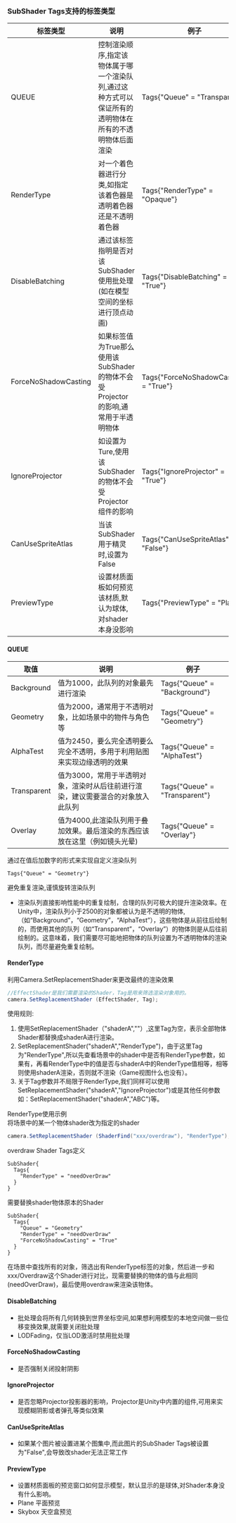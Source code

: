 ### SubShader Tags支持的标签类型
标签类型 | 说明 | 例子
------------ | -------------  | -------------
QUEUE | 控制渲染顺序,指定该物体属于哪一个渲染队列,通过这种方式可以保证所有的透明物体在所有的不透明物体后面渲染 | Tags{"Queue" = "Transparent"}
RenderType | 对一个着色器进行分类,如指定该着色器是透明着色器还是不透明着色器 | Tags{"RenderType" = "Opaque"}
DisableBatching | 通过该标签指明是否对该SubShader使用批处理(如在模型空间的坐标进行顶点动画) | Tags{"DisableBatching" = "True"}
ForceNoShadowCasting | 如果标签值为True那么使用该SubShader的物体不会受Projector的影响,通常用于半透明物体 | Tags{"ForceNoShadowCasting" = "True"}
IgnoreProjector | 如设置为Ture,使用该SubShader的物体不会受Projector组件的影响 | Tags{"IgnoreProjector" = "True"}
CanUseSpriteAtlas | 当该SubShader用于精灵时,设置为False | Tags{"CanUseSpriteAtlas" = "False"}
PreviewType | 设置材质面板如何预览该材质,默认为球体,对shader本身没影响 | Tags{"PreviewType" = "Plane"}



#### QUEUE
取值 | 说明 | 例子
------------ | -------------  | -------------
Background | 值为1000，此队列的对象最先进行渲染 | Tags{"Queue" = "Background"}
Geometry | 值为2000，通常用于不透明对象，比如场景中的物件与角色等 | Tags{"Queue" = "Geometry"}
AlphaTest | 值为2450，要么完全透明要么完全不透明，多用于利用贴图来实现边缘透明的效果 | Tags{"Queue" = "AlphaTest"}
Transparent | 值为3000，常用于半透明对象，渲染时从后往前进行渲染，建议需要混合的对象放入此队列 | Tags{"Queue" = "Transparent"}
Overlay | 值为4000,此渲染队列用于叠加效果。最后渲染的东西应该放在这里（例如镜头光晕) | Tags{"Queue" = "Overlay"}
通过在值后加数字的形式来实现自定义渲染队列
```CG
Tags{"Queue" = "Geometry"}
```
避免重复渲染,谨慎旋转渲染队列  
  - 渲染队列直接影响性能中的重复绘制，合理的队列可极大的提升渲染效率。在Unity中，渲染队列小于2500的对象都被认为是不透明的物体,（如“Background”，“Geometry”，“AlphaTest”），这些物体是从前往后绘制的，而使用其他的队列（如“Transparent”，“Overlay”）的物体则是从后往前绘制的。这意味着，我们需要尽可能地把物体的队列设置为不透明物体的渲染队列，而尽量避免重复绘制。


#### RenderType
利用Camera.SetReplacementShader来更改最终的渲染效果
```c#
//EffectShader是我们需要渲染的Shader，Tag是用来筛选渲染对象用的。
camera.SetReplacementShader (EffectShader, Tag);
```
使用规则:  
1. 使用SetReplacementShader（"shaderA",""）,这里Tag为空，表示全部物体Shader都替换成shaderA进行渲染。
2. SetReplacementShader("shaderA","RenderType")，由于这里Tag为"RenderType",所以先查看场景中的shader中是否有RenderType参数，如果有，再看RenderType中的值是否与shaderA中的RenderType值相等，相等则使用shaderA渲染，否则就不渲染（Game视图什么也没有）。
3. 关于Tag参数并不局限于RenderType,我们同样可以使用SetReplacementShader("shaderA","IgnoreProjector")或是其他任何参数如：SetReplacementShader("shaderA","ABC")等。

RenderType使用示例  
将场景中的某一个物体shader改为指定的shader  
```c#
camera.SetReplacementShader (ShaderFind("xxx/overdraw"), "RenderType");
```
overdraw Shader Tags定义
```CG
SubShader{
  Tags{
    "RenderType" = "needOverDraw"
  }
}
```
需要替换shader物体原本的Shader
```CG
SubShader{
  Tags{
    "Queue" = "Geometry"
    "RenderType" = "needOverDraw"
    "ForceNoShadowCasting" = "True"
  }
}
```
在场景中查找所有的对象，筛选出有RenderType标签的对象，然后进一步和xxx/Overdraw这个Shader进行对比，现需要替换的物体的值与此相同(needOverDraw)，最后使用overdraw来渲染该物体。



#### DisableBatching
  - 批处理会将所有几何转换到世界坐标空间,如果想利用模型的本地空间做一些位移变换效果,就需要关闭批处理
  - LODFading，仅当LOD激活时禁用批处理


#### ForceNoShadowCasting
  - 是否强制关闭投射阴影

#### IgnoreProjector
  - 是否忽略Projector投影器的影响，Projector是Unity中内置的组件,可用来实现模糊阴影或者弹孔等类似效果

#### CanUseSpriteAtlas
  - 如果某个图片被设置进某个图集中,而此图片的SubShader Tags被设置为"False",会导致改shader无法正常工作

#### PreviewType
  - 设置材质面板的预览窗口如何显示模型，默认显示的是球体,对Shader本身没有什么影响。
  - Plane 平面预览
  - Skybox 天空盒预览

